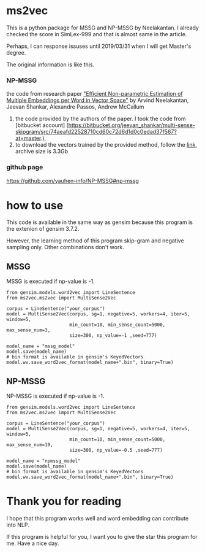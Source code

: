 # ms2vec
This is a python package for MSSG and NP-MSSG by Neelakantan. I already checked the score in SimLex-999 and that is almost same in the article.

Perhaps, I can response issuses until 2019/03/31 when I will get Master's degree.

The original information is like this.
### NP-MSSG
the code from research paper ["Efficient Non-parametric Estimation of Multiple Embeddings per Word in Vector Space"](http://arxiv.org/pdf/1504.06654v1.pdf) by Arvind Neelakantan, Jeevan Shankar, Alexandre Passos, Andrew McCallum


1. the code provided by the authors of the paper. I took the code from [bitbucket account] (https://bitbucket.org/jeevan_shankar/multi-sense-skipgram/src/74aeafd22528710cd60c72d6d1d0c0edad37f567?at=master.),
2. to download the vectors trained by the provided method, follow the [link](http://iesl.cs.umass.edu/downloads/vectors/release.tar.gz), archive size is 3.3Gb 

### github page
https://github.com/yauhen-info/NP-MSSG#np-mssg


# how to use
This code is available in the same way as gensim because this program is the extenion of gensim 3.7.2. 

However, the learning method of this program skip-gram and negative sampling only. Other combinations don't work.

## MSSG
MSSG is executed if np-value is -1.
```angular2html
from gensim.models.word2vec import LineSentence
from ms2vec.ms2vec import MultiSense2Vec

corpus = LineSentence("your_corpus")
model = MultiSense2Vec(corpus, sg=1, negative=5, workers=4, iter=5, window=5,
                       min_count=10, min_sense_count=5000, max_sense_num=3,
                       size=300, np_value=-1 ,seed=777)

model_name = "mssg_model"
model.save(model_name)
# bin format is available in gensim's KeyedVectors
model.wv.save_word2vec_format(model_name+".bin", binary=True)
```

## NP-MSSG
NP-MSSG is executed if np-value is -1.
```angular2html
from gensim.models.word2vec import LineSentence
from ms2vec.ms2vec import MultiSense2Vec

corpus = LineSentence("your_corpus")
model = MultiSense2Vec(corpus, sg=1, negative=5, workers=4, iter=5, window=5,
                       min_count=10, min_sense_count=5000, max_sense_num=10,
                       size=300, np_value=-0.5 ,seed=777)

model_name = "npmssg_model"
model.save(model_name)
# bin format is available in gensim's KeyedVectors
model.wv.save_word2vec_format(model_name+".bin", binary=True)
```


# Thank you for reading
I hope that this program works well and word embedding can contribute into NLP.

If this program is helpful for you, I want you to give the star this program for me.
Have a nice day.
